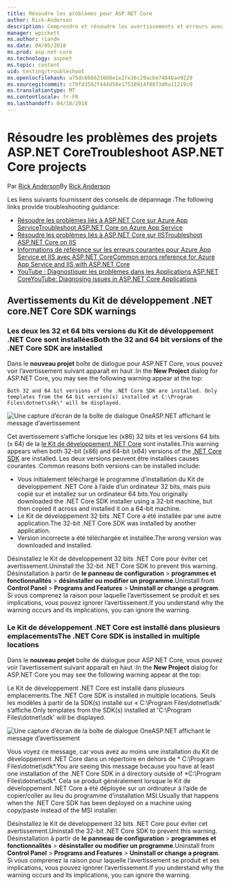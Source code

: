 ```yaml
---
title: Résoudre les problèmes pour ASP.NET Core
author: Rick-Anderson
description: Comprendre et résoudre les avertissements et erreurs avec les projets ASP.NET Core.
manager: wpickett
ms.author: riande
ms.date: 04/05/2018
ms.prod: asp.net-core
ms.technology: aspnet
ms.topic: content
uid: testing/troubleshoot
ms.openlocfilehash: a75dc666621600e1e2fe36c29acbe7484bae9229
ms.sourcegitcommit: c79fd3592f444d58e17518914f8873d0a11219c0
ms.translationtype: MT
ms.contentlocale: fr-FR
ms.lasthandoff: 04/18/2018
---
```

# <a name="troubleshoot-aspnet-core-projects"></a><span data-ttu-id="b50d9-103">Résoudre les problèmes des projets ASP.NET Core</span><span class="sxs-lookup"><span data-stu-id="b50d9-103">Troubleshoot ASP.NET Core projects</span></span>

<span data-ttu-id="b50d9-104">Par [Rick Anderson](https://twitter.com/RickAndMSFT)</span><span class="sxs-lookup"><span data-stu-id="b50d9-104">By [Rick Anderson](https://twitter.com/RickAndMSFT)</span></span>

<span data-ttu-id="b50d9-105">Les liens suivants fournissent des conseils de dépannage :</span><span class="sxs-lookup"><span data-stu-id="b50d9-105">The following links provide troubleshooting guidance:</span></span>

* [<span data-ttu-id="b50d9-106">Résoudre les problèmes liés à ASP.NET Core sur Azure App Service</span><span class="sxs-lookup"><span data-stu-id="b50d9-106">Troubleshoot ASP.NET Core on Azure App Service</span></span>](xref:host-and-deploy/azure-apps/troubleshoot)
* [<span data-ttu-id="b50d9-107">Résoudre les problèmes liés à ASP.NET Core sur IIS</span><span class="sxs-lookup"><span data-stu-id="b50d9-107">Troubleshoot ASP.NET Core on IIS</span></span>](xref:host-and-deploy/iis/troubleshoot)
* [<span data-ttu-id="b50d9-108">Informations de référence sur les erreurs courantes pour Azure App Service et IIS avec ASP.NET Core</span><span class="sxs-lookup"><span data-stu-id="b50d9-108">Common errors reference for Azure App Service and IIS with ASP.NET Core</span></span>](xref:host-and-deploy/azure-iis-errors-reference)
* [<span data-ttu-id="b50d9-109">YouTube : Diagnostiquer les problèmes dans les Applications ASP.NET Core</span><span class="sxs-lookup"><span data-stu-id="b50d9-109">YouTube: Diagnosing issues in ASP.NET Core Applications</span></span>](https://www.youtube.com/watch?v=RYI0DHoIVaA)

<a name="sdk"></a>
## <a name="net-core-sdk-warnings"></a><span data-ttu-id="b50d9-110">Avertissements du Kit de développement .NET core</span><span class="sxs-lookup"><span data-stu-id="b50d9-110">.NET Core SDK warnings</span></span>

### <a name="both-the-32-and-64-bit-versions-of-the-net-core-sdk-are-installed"></a><span data-ttu-id="b50d9-111">Les deux les 32 et 64 bits versions du Kit de développement .NET Core sont installées</span><span class="sxs-lookup"><span data-stu-id="b50d9-111">Both the 32 and 64 bit versions of the .NET Core SDK are installed</span></span>
<span data-ttu-id="b50d9-112">Dans le **nouveau projet** boîte de dialogue pour ASP.NET Core, vous pouvez voir l’avertissement suivant apparaît en haut :</span><span class="sxs-lookup"><span data-stu-id="b50d9-112">In the **New Project** dialog for ASP.NET Core, you may see the following warning appear at the top:</span></span> 

    Both 32 and 64 bit versions of the .NET Core SDK are installed. Only templates from the 64 bit version(s) installed at C:\Program Files\dotnet\sdk\" will be displayed.

![Une capture d’écran de la boîte de dialogue OneASP.NET affichant le message d’avertissement](troubleshoot/_static/both32and64bit.png)

<span data-ttu-id="b50d9-114">Cet avertissement s’affiche lorsque les (x86) 32 bits et les versions 64 bits (x 64) de la [le Kit de développement .NET Core](https://www.microsoft.com/net/download/all) sont installés.</span><span class="sxs-lookup"><span data-stu-id="b50d9-114">This warning appears when both 32-bit (x86) and 64-bit (x64) versions of the [.NET Core SDK](https://www.microsoft.com/net/download/all) are installed.</span></span> <span data-ttu-id="b50d9-115">Les deux versions peuvent être installées causes courantes :</span><span class="sxs-lookup"><span data-stu-id="b50d9-115">Common reasons both versions can be installed include:</span></span>

* <span data-ttu-id="b50d9-116">Vous initialement téléchargé le programme d’installation du Kit de développement .NET Core à l’aide d’un ordinateur 32 bits, mais puis copié sur et installez sur un ordinateur 64 bits.</span><span class="sxs-lookup"><span data-stu-id="b50d9-116">You originally downloaded the .NET Core SDK installer using a 32-bit machine, but then copied it across and installed it on a 64-bit machine.</span></span> 
* <span data-ttu-id="b50d9-117">Le Kit de développement 32 bits .NET Core a été installée par une autre application.</span><span class="sxs-lookup"><span data-stu-id="b50d9-117">The 32-bit .NET Core SDK was installed by another application.</span></span>
* <span data-ttu-id="b50d9-118">Version incorrecte a été téléchargée et installée.</span><span class="sxs-lookup"><span data-stu-id="b50d9-118">The wrong version was downloaded and installed.</span></span>

<span data-ttu-id="b50d9-119">Désinstallez le Kit de développement 32 bits .NET Core pour éviter cet avertissement.</span><span class="sxs-lookup"><span data-stu-id="b50d9-119">Uninstall the 32-bit .NET Core SDK to prevent this warning.</span></span> <span data-ttu-id="b50d9-120">Désinstallation à partir de **le panneau de configuration** > **programmes et fonctionnalités** > **désinstaller ou modifier un programme**.</span><span class="sxs-lookup"><span data-stu-id="b50d9-120">Uninstall from **Control Panel** > **Programs and Features** > **Uninstall or change a program**.</span></span> <span data-ttu-id="b50d9-121">Si vous comprenez la raison pour laquelle l’avertissement se produit et ses implications, vous pouvez ignorer l’avertissement.</span><span class="sxs-lookup"><span data-stu-id="b50d9-121">If you understand why the warning occurs and its implications, you can ignore the warning.</span></span>

### <a name="the-net-core-sdk-is-installed-in-multiple-locations"></a><span data-ttu-id="b50d9-122">Le Kit de développement .NET Core est installé dans plusieurs emplacements</span><span class="sxs-lookup"><span data-stu-id="b50d9-122">The .NET Core SDK is installed in multiple locations</span></span>
<span data-ttu-id="b50d9-123">Dans le **nouveau projet** boîte de dialogue pour ASP.NET Core, vous pouvez voir l’avertissement suivant apparaît en haut :</span><span class="sxs-lookup"><span data-stu-id="b50d9-123">In the **New Project** dialog for ASP.NET Core you may see the following warning appear at the top:</span></span> 

 <span data-ttu-id="b50d9-124">Le Kit de développement .NET Core est installé dans plusieurs emplacements.</span><span class="sxs-lookup"><span data-stu-id="b50d9-124">The .NET Core SDK is installed in multiple locations.</span></span> <span data-ttu-id="b50d9-125">Seuls les modèles à partir de la SDK(s) installé sur « C:\Program Files\dotnet\sdk\' s’affiche.</span><span class="sxs-lookup"><span data-stu-id="b50d9-125">Only templates from the SDK(s) installed at 'C:\Program Files\dotnet\sdk\' will be displayed.</span></span>

![Une capture d’écran de la boîte de dialogue OneASP.NET affichant le message d’avertissement](troubleshoot/_static/multiplelocations.png)

<span data-ttu-id="b50d9-127">Vous voyez ce message, car vous avez au moins une installation du Kit de développement .NET Core dans un répertoire en dehors de * C:\Program Files\dotnet\sdk\*.</span><span class="sxs-lookup"><span data-stu-id="b50d9-127">You are seeing this message because you have at least one installation of the .NET Core SDK in a directory outside of *C:\Program Files\dotnet\sdk\*.</span></span> <span data-ttu-id="b50d9-128">Cela se produit généralement lorsque le Kit de développement .NET Core a été déployée sur un ordinateur à l’aide de copier/coller au lieu du programme d’installation MSI.</span><span class="sxs-lookup"><span data-stu-id="b50d9-128">Usually that happens when the .NET Core SDK has been deployed on a machine using copy/paste instead of the MSI installer.</span></span>

<span data-ttu-id="b50d9-129">Désinstallez le Kit de développement 32 bits .NET Core pour éviter cet avertissement.</span><span class="sxs-lookup"><span data-stu-id="b50d9-129">Uninstall the 32-bit .NET Core SDK to prevent this warning.</span></span> <span data-ttu-id="b50d9-130">Désinstallation à partir de **le panneau de configuration** > **programmes et fonctionnalités** > **désinstaller ou modifier un programme**.</span><span class="sxs-lookup"><span data-stu-id="b50d9-130">Uninstall from **Control Panel** > **Programs and Features** > **Uninstall or change a program**.</span></span> <span data-ttu-id="b50d9-131">Si vous comprenez la raison pour laquelle l’avertissement se produit et ses implications, vous pouvez ignorer l’avertissement.</span><span class="sxs-lookup"><span data-stu-id="b50d9-131">If you understand why the warning occurs and its implications, you can ignore the warning.</span></span>
